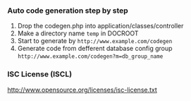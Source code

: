 ### Auto code generation step by step ###

1. Drop the codegen.php into application/classes/controller
2. Make a directory name `temp` in DOCROOT
3. Start to generate by `http://www.example.com/codegen`
4. Generate code from defferent database config group `http://www.example.com/codegen?m=db_group_name`

### ISC License (ISCL) ###

http://www.opensource.org/licenses/isc-license.txt
